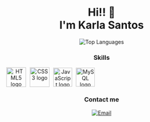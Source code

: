 <!-- Presentation -->
<div align="center">
  <h1>Hi!! 🫰 <br> I'm Karla Santos</h1>
</div>

<!-- GitHub Stats and Skills -->
<div align = "center">
    <img src="https://github-readme-stats.vercel.app/api/top-langs/?username=sark1223&theme=dark&hide_border=false&include_all_commits=true&count_private=true&layout=compact" alt="Top Languages"/>
  <!-- Skills -->
    <h3 align="center">Skills</h3>
    <div style="display: flex; gap: 10px; align-items: center;">
      <img src="https://i.giphy.com/media/XAxylRMCdpbEWUAvr8/200.webp" width="52" alt="HTML5 logo" />
      <img src="https://i.giphy.com/media/fsEaZldNC8A1PJ3mwp/200.webp" width="52" alt="CSS3 logo" />
      <img src="https://i.giphy.com/media/ln7z2eWriiQAllfVcn/200w.webp" width="50" alt="JavaScript logo" />
      <img src="https://cdn.jsdelivr.net/gh/devicons/devicon/icons/mysql/mysql-original.svg" width="50" alt="MySQL logo" />
    </div>  
</div>

<!-- Contact -->
<div align="center">
  <h3 align="center">Contact me</h3>
  <a href="mailto:santoskarla122308@gmail.com">
    <img border="0" alt="Email" src="https://img.icons8.com/doodle/38/000000/gmail-new.png"/>
  </a>
</div>


